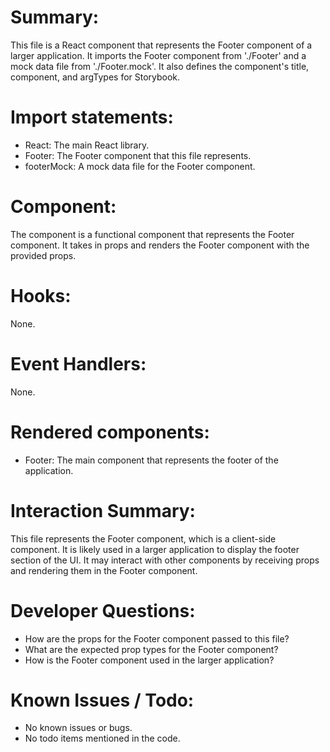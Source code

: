 # Summary:
This file is a React component that represents the Footer component of a larger application. It imports the Footer component from './Footer' and a mock data file from './Footer.mock'. It also defines the component's title, component, and argTypes for Storybook.

# Import statements:
- React: The main React library.
- Footer: The Footer component that this file represents.
- footerMock: A mock data file for the Footer component.

# Component:
The component is a functional component that represents the Footer component. It takes in props and renders the Footer component with the provided props.

# Hooks:
None.

# Event Handlers:
None.

# Rendered components:
- Footer: The main component that represents the footer of the application.

# Interaction Summary:
This file represents the Footer component, which is a client-side component. It is likely used in a larger application to display the footer section of the UI. It may interact with other components by receiving props and rendering them in the Footer component.

# Developer Questions:
- How are the props for the Footer component passed to this file?
- What are the expected prop types for the Footer component?
- How is the Footer component used in the larger application?

# Known Issues / Todo:
- No known issues or bugs.
- No todo items mentioned in the code.
